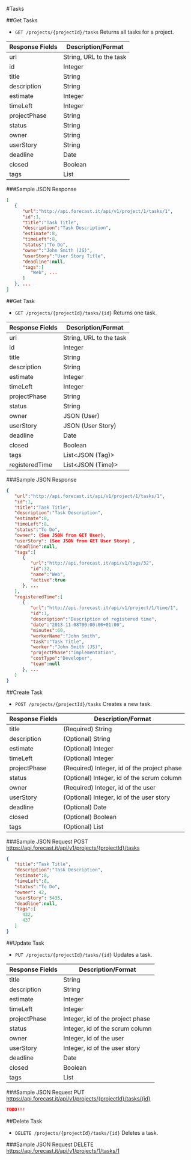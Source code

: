 #Tasks

##Get Tasks

* `GET /projects/{projectId}/tasks` Returns all tasks for a project.

|Response Fields | Description/Format|
|------------ | -------------|
|url | String, URL to the task|
|id | Integer|
|title | String|
|description | String|
|estimate | Integer|
|timeLeft | Integer|
|projectPhase | String|
|status | String|
|owner | String|
|userStory | String|
|deadline | Date|
|closed | Boolean|
|tags | List<String>|

###Sample JSON Response
```json
[
   {
      "url":"http://api.forecast.it/api/v1/project/1/tasks/1",
      "id":1,
      "title":"Task Title",
      "description":"Task Description",
      "estimate":8,
      "timeLeft":8,
      "status":"To Do",
      "owner":"John Smith (JS)",
      "userStory":"User Story Title",
      "deadline":null,
      "tags":[
         "Web", ...
      ]
   }, ...
]
```

##Get Task

* `GET /projects/{projectId}/tasks/{id}` Returns one task.

|Response Fields | Description/Format|
|------------ | -------------|
|url | String, URL to the task|
|id | Integer|
|title | String|
|description | String|
|estimate | Integer|
|timeLeft | Integer|
|projectPhase | String|
|status | String|
|owner | JSON (User)|
|userStory | JSON (User Story)|
|deadline | Date|
|closed | Boolean|
|tags | List<JSON (Tag)>|
|registeredTime | List<JSON (Time)>|

###Sample JSON Response
```json
{
   "url":"http://api.forecast.it/api/v1/project/1/tasks/1",
   "id":1,
   "title":"Task Title",
   "description":"Task Description",
   "estimate":8,
   "timeLeft":8,
   "status":"To Do",
   "owner": (See JSON from GET User),
   "userStory": (See JSON from GET User Story) ,
   "deadline":null,
   "tags":[
      {
         "url":"http://api.forecast.it/api/v1/tags/32",
         "id":32,
         "name":"Web",
         "active":true
      }, ...
   ],
   "registeredTime":[
      {  
         "url":"http://api.forecast.it/api/v1/project/1/time/1",
         "id":1,
         "description":"Description of registered time",
         "date":"2013-11-08T00:00:00+01:00",
         "minutes":60,
         "workerName":"John Smith",
         "task":"Task Title",
         "worker":"John Smith (JS)",
         "projectPhase":"Implementation",
         "costType":"Developer",
         "team":null
      }, ...
   ]
}
```

##Create Task

* `POST /projects/{projectId}/tasks` Creates a new task.

|Response Fields | Description/Format|
|------------ | -------------|
|title | (Required) String|
|description | (Optional) String|
|estimate | (Optional) Integer|
|timeLeft | (Optional) Integer|
|projectPhase | (Required) Integer, id of the project phase|
|status | (Optional) Integer, id of the scrum column|
|owner | (Required) Integer, id of the user|
|userStory | (Optional) Integer, id of the user story|
|deadline | (Optional) Date|
|closed | (Optional) Boolean|
|tags | (Optional) List<Integer>|

###Sample JSON Request
POST https://api.forecast.it/api/v1/projects/{projectId}/tasks

```json
{
   "title":"Task Title",
   "description":"Task Description",
   "estimate":8,
   "timeLeft":8,
   "status":"To Do",
   "owner": 42,
   "userStory": 5435,
   "deadline":null,
   "tags":[
      432,
      437
   ]
}
```

##Update Task

* `PUT /projects/{projectId}/tasks/{id}` Updates a task.

|Response Fields | Description/Format|
|------------ | -------------|
|title | String|
|description | String|
|estimate | Integer|
|timeLeft | Integer|
|projectPhase | Integer, id of the project phase|
|status | Integer, id of the scrum column|
|owner | Integer, id of the user|
|userStory | Integer, id of the user story|
|deadline | Date|
|closed | Boolean|
|tags | List<Integer>|

###Sample JSON Request
PUT https://api.forecast.it/api/v1/projects/{projectId}/tasks/{id}

```json
TODO!!!
```

##Delete Task

* `DELETE /projects/{projectId}/tasks/{id}` Deletes a task.

###Sample JSON Request
DELETE https://api.forecast.it/api/v1/projects/1/tasks/1
